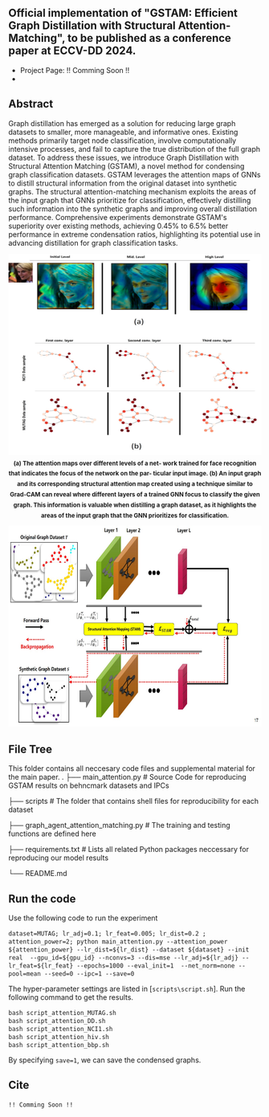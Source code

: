 ## Official implementation of "GSTAM: Efficient Graph Distillation with Structural Attention-Matching", to be published as a conference paper at ECCV-DD 2024.

- Project Page: !! Comming Soon !!
- 
## Abstract
Graph distillation has emerged as a solution for reducing large graph datasets to smaller, more manageable, and informative ones. Existing methods primarily target node classification, involve computationally intensive processes, and fail to capture the true distribution of the full graph dataset. To address these issues, we introduce Graph Distillation with Structural Attention Matching (GSTAM), a novel method for condensing graph classification datasets. GSTAM leverages the attention maps of GNNs to distill structural information from the original dataset into synthetic graphs. The structural attention-matching mechanism exploits the areas of the input graph that GNNs prioritize for classification, effectively distilling such information into the synthetic graphs and improving overall distillation performance. Comprehensive experiments demonstrate GSTAM's superiority over existing methods, achieving 0.45% to 6.5% better performance in extreme condensation ratios, highlighting its potential use in advancing distillation for graph classification tasks.

<p align="center">
  <img src="./img/fig23.jpg" width="600" height="400"><br>
  <sub><b>(a) The attention maps over different levels of a net-
work trained for face recognition that indicates the focus of the network on the par-
ticular input image.  (b) An input graph and its corresponding structural
attention map created using a technique similar to Grad-CAM can reveal where
different layers of a trained GNN focus to classify the given graph. This information is
valuable when distilling a graph dataset, as it highlights the areas of the input graph
that the GNN prioritizes for classification.</b></sub>
</p>

<p align="center">
<img src="./img/fig1.jpg" width="600" height="400">
</p>


## File Tree
This folder contains all neccesary code files and supplemental material for the main paper.
.
├── main_attention.py                  # Source Code for reproducing GSTAM results on behncmark datasets and IPCs

├── scripts                            # The folder that contains shell files for reproducibility for each dataset

├── graph_agent_attention_matching.py  # The training and testing functions are defined here

├── requirements.txt        # Lists all related Python packages neccessary for reproducing our model results

└── README.md
## Run the code
Use the following code to run the experiment 
```
dataset=MUTAG; lr_adj=0.1; lr_feat=0.005; lr_dist=0.2 ; attention_power=2; python main_attention.py --attention_power ${attention_power} --lr_dist=${lr_dist} --dataset ${dataset} --init real  --gpu_id=${gpu_id} --nconvs=3 --dis=mse --lr_adj=${lr_adj} --lr_feat=${lr_feat} --epochs=1000 --eval_init=1  --net_norm=none --pool=mean --seed=0 --ipc=1 --save=0
```
The hyper-parameter settings are listed in [`scripts\script.sh`]. Run the following command to get the results.
```
bash script_attention_MUTAG.sh
bash script_attention_DD.sh
bash script_attention_NCI1.sh
bash script_attention_hiv.sh
bash script_attention_bbp.sh
```

By specifying `save=1`, we can save the condensed graphs.

## Cite

```
!! Comming Soon !!
```

